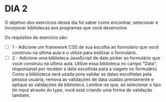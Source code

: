 # DIA 2

O objetivo dos exercícios desse dia foi saber como encontrar, selecionar e incorporar bibliotecas aos programas que você desenvolve

Os requisitos do exercício são:
- [ ] 1 - Adicione um framework CSS de sua escolha ao formulário que você construiu na última aula e o utilize para estilizar o formulário.
- [ ] 2 - Adicione uma biblioteca JavaScript de date picker ao formulário que você construiu na última aula. Utilize essa biblioteca no campo "Data", responsável por receber a data escolhida para a viagem no formulário. Como a bliblioteca será usada pora validar as datas escolhidas pela pessoa usuária, remova as validações de data usadas previamente e aplique as validações da biblioteca. Lembre-se que, ao selecionar o tipo do input através do type, você está criando uma forma de validação também. 
